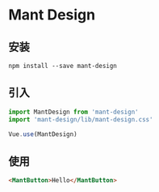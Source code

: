 # Mant Design

## 安装
```
npm install --save mant-design
```

## 引入
```js
import MantDesign from 'mant-design'
import 'mant-design/lib/mant-design.css'

Vue.use(MantDesign)
```

## 使用
```html
<MantButton>Hello</MantButton>
```